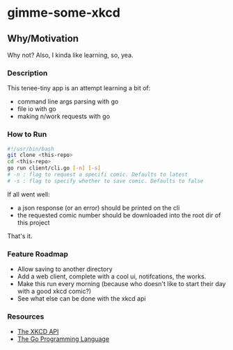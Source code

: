 # gimme-some-xkcd

## Why/Motivation

Why not?
Also, I kinda like learning, so, yea.

### Description

This tenee-tiny app is an attempt learning a bit of:

- command line args parsing with go
- file io with go
- making n/work requests with go

### How to Run

```bash
#!/usr/bin/bash
git clone <this-repo>
cd <this-repo>
go run client/cli.go [-n] [-s]
# -n : flag to request a specifi comic. Defaults to latest
# -s : flag to specify whether to save comic. Defaults to false
```

If all went well:

- a json response (or an error) should be printed on the cli
- the requested comic number should be downloaded into the root dir of this project

That's it.

### Feature Roadmap

- Allow saving to another directory
- Add a web client, complete with a cool ui, notifcations, the works.
- Make this run every morning (because who doesn't like to start their day with a good xkcd comic?)
- See what else can be done with the xkcd api

### Resources

- [The XKCD API](http://xkcd.com)
- [The Go Programming Language](http://golang.org)

